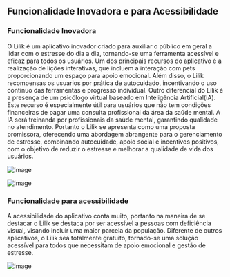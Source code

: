 ## Funcionalidade Inovadora e para Acessibilidade
### Funcionalidade Inovadora
O Lilik é um aplicativo inovador criado para auxiliar o público em geral a lidar com o estresse do dia a dia, tornando-se uma ferramenta acessível e eficaz para todos os usuários. Um dos principais recursos do aplicativo é a realização de liçôes interativas, que incluem a interação com pets proporcionando um espaço para apoio emocional. Além disso, o Lilik recompensas os usuarios por prática de autocuidado, incentivando o uso contínuo das ferramentas e progresso individual. Outro diferencial do Lilik é a presença de um psicólogo virtual baseado em Inteligência Artificial(IA). Este recurso é especialmente útil para usuários que não tem condições financeiras de pagar uma consulta profissional da área da saúde mental. A IA será treinanda por profissionais da saúde mental, garantindo qualidade no atendimento. Portanto o Lilik se apresenta como uma proposta promissora, oferecendo uma abordagem abrangente para o gerenciamento de estresse, combinando autocuidade, apoio social e incentivos positivos, com o  objetivo de reduzir o estresse e melhorar a qualidade de vida dos usuários.

![image](https://github.com/user-attachments/assets/5c37bfe1-636c-427d-8ef1-3c95bfd7c459)

![image](https://github.com/user-attachments/assets/07a7f181-f380-4ec0-befd-52658e338ee4)

### Funcionalidade para acessibilidade
A acessibilidade do aplicativo conta muito, portanto na maneira de se destacar o Lilik se destaca por ser acessível a pessoas com deficiência visual, visando incluir uma maior parcela da população. Diferente de outros aplicativos, o Lilik seá totalmente gratuito, tornado-se uma solução acessível para todos que necessitam de apoio emocional e gestão de estresse. 

![image](https://github.com/user-attachments/assets/ff35b91e-8683-41af-ac67-6294a8835e65)



